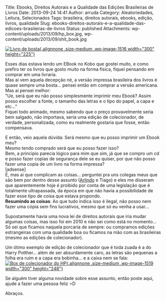 Title: Ebooks, Direitos Autorais e a Qualidade das Edições Brasileiras de Livros
Date: 2013-09-24 14:41
Author: arruda
Category: Aleatoriedades, Leitura, Selecionados
Tags: brasileira, direitos autorais, ebooks, edição, livros, qualidade
Slug: ebooks-direitos-autorais-e-a-qualidade-das-edicoes-brasileiras-de-livros
Status: published
Attachments: wp-content/uploads/2013/09/hp_box.jpg, wp-content/uploads/2013/09/shit_book.jpg

[![Livro de bosta](http://www.arruda.blog.br/wp-content/uploads/2013/09/shit_book-300x225.jpg "Livro de bosta"){.alignnone .size-medium .wp-image-1516 width="300" height="225"}]({static}wp-content/uploads/2013/09/shit_book.jpg)

Esses dias estava lendo um EBook no Kobo que gostei muito, e como prefiro ter os livros que gosto muito na forma física, fiquei pensando em comprar em uma livraria.  
Mas ai vem aquela decepção né, a versão impressa brasileira dos livros é quase sempre uma bosta... pensei então em comprar a versão americana. Mas ai pensei melhor:  
"Ue, será que eu não posso simplesmente imprimir meu Ebook? Assim posso escolher a fonte, o tamanho das letras e o tipo do papel, a capa e etc..."  
Fiquei todo animado, mesmo sabendo que o preço provavelmente seria bem salgado, não importava, seria uma edição de colecionador, de verdade, personalizada, como eu realmente gostaria que fosse, então compensava.

E então, veio aquela dúvida: Será mesmo que eu posso imprimir um Ebook meu?  
Mesmo tendo comprado será que eu posso fazer isso?  
Bem, a principio parecia lógico para mim que sim, já que se compro um cd e posso fazer copias de segurança dele se eu quiser, por que não posso fazer uma copia de um livro na forma impressa?  
\[adsense\]  
É, mas ai que complicam as coisas... perguntei pra uns colegas meus que são bem por dentro desse assunto ([Arlindo](http://nighto.net/ "Blog do Arlindo") e Tiago) e eles me disseram que aparentemente hoje é proibido por conta de uma legislação que é totalmente ultrapassada, da época em que não havia a possibilidade de fazer esse tipo de coisa que estava propondo.  
**Resumindo as coisas**: Ao que tudo indica isso é ilegal, não posso nem fazer uma cópia sem fins lucrativos, mesmo que só eu venha a usar...

Supostamente havia uma nova lei de direitos autorais que iria mudar algumas coisas, mas isso foi em 2010 e não sei como está no momento...  
Só sei que ficamos naquela porcaria de sempre: ou compramos edições estrangeiras com uma qualidade boa ou ficamos na mão com as brasileiras (mesmo as edições de colecionador).

Um ótimo exemplo de edição de colecionador que é toda zuada é a do Harry Potther... além de ser absurdamente caro, as letras são pequenas a folha era ruim e a capa era bobinha... e a caixa nem se fala:  
[![Box de colecionador do HP](http://www.arruda.blog.br/wp-content/uploads/2013/09/hp_box-300x248.jpg "hp_box"){.alignnone .size-medium .wp-image-1519 width="300" height="248"}]({static}wp-content/uploads/2013/09/hp_box.jpg)

Se alguém tiver alguma novidade sobre esse assunto, então poste aqui, ajude a fazer uma pessoa feliz =D

Abraços.
